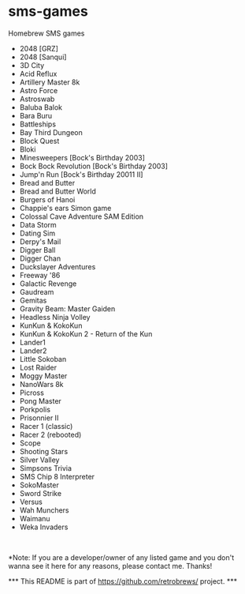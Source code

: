 # sms-games
Homebrew SMS games


- 2048 [GRZ]<br />
- 2048 [Sanqui]<br />
- 3D City<br />
- Acid Reflux<br />
- Artillery Master 8k<br />
- Astro Force<br />
- Astroswab<br />
- Baluba Balok<br />
- Bara Buru<br />
- Battleships<br />
- Bay Third Dungeon<br />
- Block Quest<br />
- Bloki<br />
- Minesweepers [Bock's Birthday 2003]<br />
- Bock Bock Revolution [Bock's Birthday 2003]<br />
- Jump'n Run [Bock's Birthday 20011 II]<br />
- Bread and Butter<br />
- Bread and Butter World<br />
- Burgers of Hanoi<br />
- Chappie's ears Simon game<br />
- Colossal Cave Adventure SAM Edition<br />
- Data Storm<br />
- Dating Sim<br />
- Derpy's Mail<br />
- Digger Ball<br />
- Digger Chan<br />
- Duckslayer Adventures<br />
- Freeway '86<br />
- Galactic Revenge<br />
- Gaudream<br />
- Gemitas<br />
- Gravity Beam: Master Gaiden<br />
- Headless Ninja Volley<br />
- KunKun & KokoKun<br />
- KunKun & KokoKun 2 - Return of the Kun<br />
- Lander1<br />
- Lander2<br />
- Little Sokoban<br />
- Lost Raider<br />
- Moggy Master<br />
- NanoWars 8k<br />
- Picross<br />
- Pong Master<br />
- Porkpolis<br />
- Prisonnier II<br />
- Racer 1 (classic)<br />
- Racer 2 (rebooted)<br />
- Scope<br />
- Shooting Stars<br />
- Silver Valley<br />
- Simpsons Trivia<br />
- SMS Chip 8 Interpreter<br />
- SokoMaster<br />
- Sword Strike<br />
- Versus<br />
- Wah Munchers<br />
- Waimanu<br />
- Weka Invaders<br />
<br />

*Note: If you are a developer/owner of any listed game and you don't wanna see it here for any reasons, please contact me.
Thanks!

*** This README is part of https://github.com/retrobrews/ project. ***


